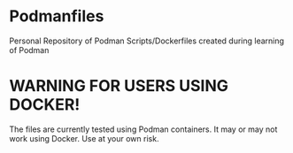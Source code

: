 # Podmanfiles
Personal Repository of Podman Scripts/Dockerfiles created during learning of Podman

# WARNING FOR USERS USING DOCKER!
The files are currently tested using Podman containers. It may or may not work using Docker. Use at your own risk.
